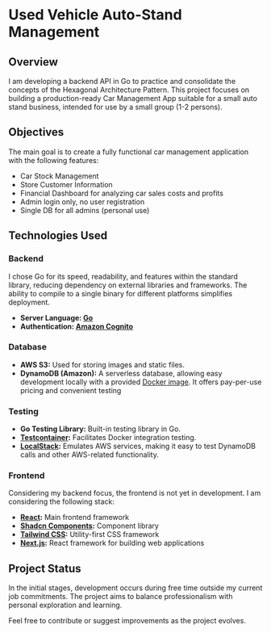 # Used Vehicle Auto-Stand Management

## Overview

I am developing a backend API in Go to practice and consolidate the concepts of the Hexagonal Architecture Pattern. This project focuses on building a production-ready Car Management App suitable for a small auto stand business, intended for use by a small group (1-2 persons).

## Objectives

The main goal is to create a fully functional car management application with the following features:

- Car Stock Management
- Store Customer Information
- Financial Dashboard for analyzing car sales costs and profits
- Admin login only, no user registration
- Single DB for all admins (personal use)

## Technologies Used

### Backend

I chose Go for its speed, readability, and features within the standard library, reducing dependency on external libraries and frameworks. The ability to compile to a single binary for different platforms simplifies deployment.

- **Server Language: [Go](https://golang.org/)**
- **Authentication: [Amazon Cognito](https://aws.amazon.com/cognito/)**

### Database

- **AWS S3:** Used for storing images and static files.
- **DynamoDB (Amazon):** A serverless database, allowing easy development locally with a provided [Docker image](https://hub.docker.com/r/amazon/dynamodb-local/). It offers pay-per-use pricing and convenient testing

### Testing

- **Go Testing Library:** Built-in testing library in Go.
- **[Testcontainer](https://github.com/testcontainers/testcontainers-go):** Facilitates Docker integration testing. 
- **[LocalStack](https://github.com/localstack/localstack):** Emulates AWS services, making it easy to test DynamoDB calls and other AWS-related functionality. 

### Frontend

Considering my backend focus, the frontend is not yet in development. I am considering the following stack:

- **[React](https://react.dev/):** Main frontend framework
- **[Shadcn Components](https://ui.shadcn.com/):** Component library
- **[Tailwind CSS](https://tailwindcss.com/):** Utility-first CSS framework
- **[Next.js](https://nextjs.org/):** React framework for building web applications 

## Project Status

In the initial stages, development occurs during free time outside my current job commitments. The project aims to balance professionalism with personal exploration and learning.

Feel free to contribute or suggest improvements as the project evolves.
